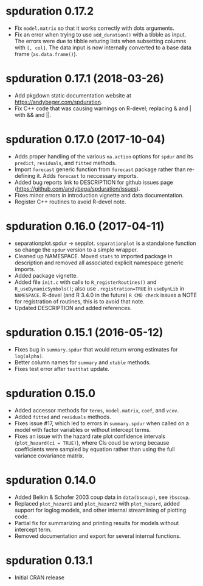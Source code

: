 # spduration 0.17.2 

- Fix `model.matrix` so that it works correctly with dots arguments.
- Fix an error when trying to use `add_duration()` with a tibble as input. The 
  errors were due to tibble returing lists when subsetting columns with `[, col]`. 
  The data input is now internally converted to a base data frame (`as.data.frame()`).

# spduration 0.17.1 (2018-03-26)

- Add pkgdown static documentation website at https://andybeger.com/spduration.
- Fix C++ code that was causing warnings on R-devel; replacing & and | with && and ||. 

# spduration 0.17.0 (2017-10-04)

- Adds proper handling of the various `na.action` options for `spdur` and its `predict`, `residuals`, and `fitted` methods. 
- Import `forecast` generic function from `forecast` package rather than re-defining it. Adds `forecast` to neccessary imports. 
- Added bug reports link to DESCRIPTION for github issues page (https://github.com/andybega/spduration/issues). 
- Fixes minor errors in introduction vignette and data documentation. 
- Register C++ routines to avoid R-devel note.

# spduration 0.16.0 (2017-04-11)

- separationplot.spdur -> sepplot. `separationplot` is a standalone function so change the `spdur` version to a simple wrapper. 
- Cleaned up NAMESPACE. Moved `stats` to imported package in description and removed all associated explicit namespace generic imports. 
- Added package vignette.
- Added file `init.c` with calls to `R_registerRoutines()` and `R_useDynamicSymbols()`; also use `.registration=TRUE` in `useDynLib` in `NAMESPACE`. R-devel (and R 3.4.0 in the future) `R CMD check` issues a NOTE for registration of routines, this is to avoid that note.  
- Updated DESCRIPTION and added references.

# spduration 0.15.1 (2016-05-12)

- Fixes bug in `summary.spdur` that would return wrong estimates for `log(alpha)`.
- Better column names for `summary` and `xtable` methods.
- Fixes test error after `testthat` update.

# spduration 0.15.0

- Added accessor methods for `terms`, `model.matrix`, `coef`, and `vcov`. 
- Added `fitted` and `residuals` methods.
- Fixes issue #17, which led to errors in `summary.spdur` when called on a model 
with factor variables or without intercept terms. 
- Fixes an issue with the hazard rate plot confidence intervals (`plot_hazard(ci = TRUE)`), where CIs coud be wrong because coefficients were sampled by equation rather than using the full variance covariance matrix.

# spduration 0.14.0

- Added Belkin & Schofer 2003 coup data in `data(bscoup)`, see `?bscoup`. 
- Replaced `plot_hazard1` and `plot_hazard2` with `plot_hazard`, added support for loglog models, and other internal streamlining of plotting code. 
- Partial fix for summarizing and printing results for models without intercept term.
- Removed documentation and export for several internal functions.

# spduration 0.13.1

- Initial CRAN release
